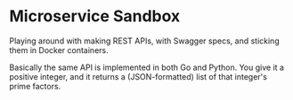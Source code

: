 
# Microservice Sandbox

Playing around with making REST APIs, with Swagger specs, and sticking them in Docker containers.

Basically the same API is implemented in both Go and Python. You give it a positive integer, and it returns a (JSON-formatted) list of that integer's prime factors.
